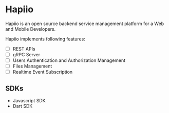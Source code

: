 # Hapiio

Hapiio is an open source backend service management platform for a Web and Mobile Developers.

Hapiio implements following features:

- [ ] REST APIs
- [ ] gRPC Server
- [ ] Users Authentication and Authorization Management
- [ ] Files Management
- [ ] Realtime Event Subscription

## SDKs 
* Javascript SDK
* Dart SDK
